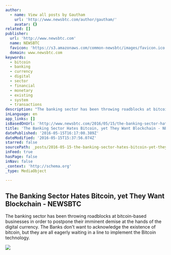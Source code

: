 ```yaml
---
author:
  - name: View all posts by Gautham
    url: 'http://www.newsbtc.com/author/gautham/'
    avatar: {}
related: []
publisher:
  url: 'http://www.newsbtc.com'
  name: NEWSBTC
  favicon: 'https://s3.amazonaws.com/common-newsbtc/images/favicon.ico'
  domain: www.newsbtc.com
keywords:
  - bitcoin
  - banking
  - currency
  - digital
  - sector
  - financial
  - monetary
  - existing
  - system
  - transactions
description: "The banking sector has been throwing roadblocks at bitcoin-based businesses in order to postpone their imminent demise at the hands of the digital currency. The Banks don't want to acknowledge the existence of bitcoin, but they are all eagerly waiting in a line to implement the Bitcoin technology."
inLanguage: en
app_links: []
isBasedOnUrl: 'http://www.newsbtc.com/2016/05/15/the-banking-sector-hates-bitcoin-yet-they-want-blockchain/'
title: 'The Banking Sector Hates Bitcoin, yet They Want Blockchain - NEWSBTC'
datePublished: '2016-05-15T16:17:00.389Z'
dateModified: '2016-05-15T15:37:56.074Z'
starred: false
sourcePath: _posts/2016-05-15-the-banking-sector-hates-bitcoin-yet-they-want-blockchain-.md
inFeed: true
hasPage: false
inNav: false
_context: 'http://schema.org'
_type: MediaObject

---
```

<article style=""><h1>The Banking Sector Hates Bitcoin, yet They Want Blockchain - NEWSBTC</h1><p>The banking sector has been throwing roadblocks at bitcoin-based businesses in order to postpone their imminent demise at the hands of the digital currency. The Banks don't want to acknowledge the existence of bitcoin, but they are all eagerly waiting in a line to implement the Bitcoin technology.</p><img src="http://s3.amazonaws.com/main-newsbtc-images/2016/05/15163038/The-Banking-Sector-Hates-Bitcoin-yet-They-Want-Blockchain.jpg" /></article>